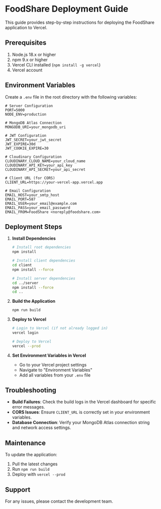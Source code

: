 # FoodShare Deployment Guide

This guide provides step-by-step instructions for deploying the FoodShare application to Vercel.

## Prerequisites

1. Node.js 18.x or higher
2. npm 9.x or higher
3. Vercel CLI installed (`npm install -g vercel`)
4. Vercel account

## Environment Variables

Create a `.env` file in the root directory with the following variables:

```env
# Server Configuration
PORT=5000
NODE_ENV=production

# MongoDB Atlas Connection
MONGODB_URI=your_mongodb_uri

# JWT Configuration
JWT_SECRET=your_jwt_secret
JWT_EXPIRE=30d
JWT_COOKIE_EXPIRE=30

# Cloudinary Configuration
CLOUDINARY_CLOUD_NAME=your_cloud_name
CLOUDINARY_API_KEY=your_api_key
CLOUDINARY_API_SECRET=your_api_secret

# Client URL (for CORS)
CLIENT_URL=https://your-vercel-app.vercel.app

# Email Configuration
EMAIL_HOST=your_smtp_host
EMAIL_PORT=587
EMAIL_USER=your_email@example.com
EMAIL_PASS=your_email_password
EMAIL_FROM=FoodShare <noreply@foodshare.com>
```

## Deployment Steps

1. **Install Dependencies**
   ```bash
   # Install root dependencies
   npm install

   # Install client dependencies
   cd client
   npm install --force

   # Install server dependencies
   cd ../server
   npm install --force
   cd ..
   ```

2. **Build the Application**
   ```bash
   npm run build
   ```

3. **Deploy to Vercel**
   ```bash
   # Login to Vercel (if not already logged in)
   vercel login

   # Deploy to Vercel
   vercel --prod
   ```

4. **Set Environment Variables in Vercel**
   - Go to your Vercel project settings
   - Navigate to "Environment Variables"
   - Add all variables from your `.env` file

## Troubleshooting

- **Build Failures**: Check the build logs in the Vercel dashboard for specific error messages.
- **CORS Issues**: Ensure `CLIENT_URL` is correctly set in your environment variables.
- **Database Connection**: Verify your MongoDB Atlas connection string and network access settings.

## Maintenance

To update the application:

1. Pull the latest changes
2. Run `npm run build`
3. Deploy with `vercel --prod`

## Support

For any issues, please contact the development team.
